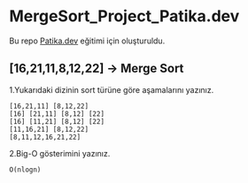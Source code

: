 # MergeSort_Project_Patika.dev
Bu repo [Patika.dev](https://app.patika.dev/paths) eğitimi için oluşturuldu.

## [16,21,11,8,12,22] -> Merge Sort
1.Yukarıdaki dizinin sort türüne göre aşamalarını yazınız.
```
[16,21,11] [8,12,22]
[16] [21,11] [8,12] [22]
[16] [11,21] [8,12] [22]
[11,16,21] [8,12,22]
[8,11,12,16,21,22]
```


2.Big-O gösterimini yazınız.
```
O(nlogn)   
```
